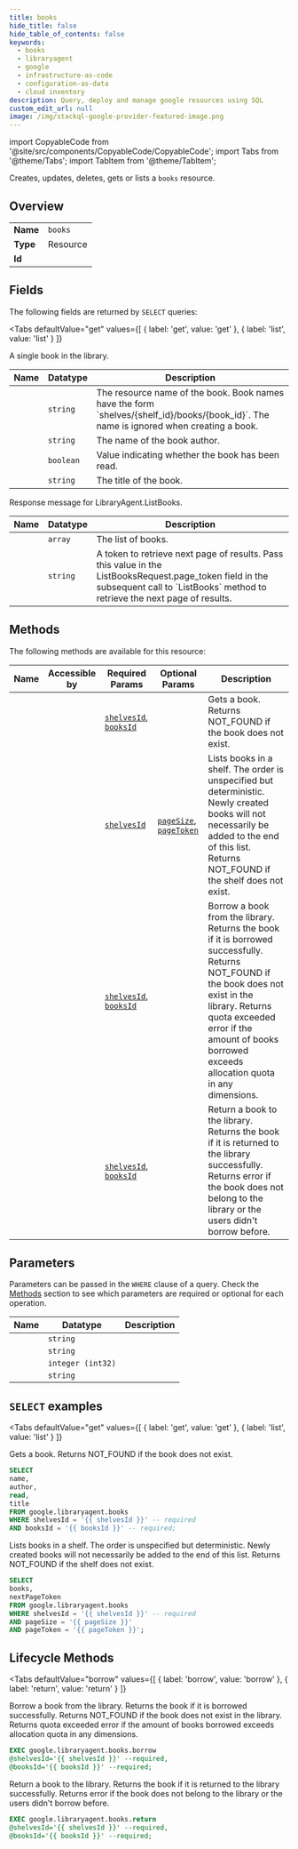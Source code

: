 ```yaml
--- 
title: books
hide_title: false
hide_table_of_contents: false
keywords:
  - books
  - libraryagent
  - google
  - infrastructure-as-code
  - configuration-as-data
  - cloud inventory
description: Query, deploy and manage google resources using SQL
custom_edit_url: null
image: /img/stackql-google-provider-featured-image.png
---
```


import CopyableCode from '@site/src/components/CopyableCode/CopyableCode';
import Tabs from '@theme/Tabs';
import TabItem from '@theme/TabItem';

Creates, updates, deletes, gets or lists a <code>books</code> resource.

## Overview
<table><tbody>
<tr><td><b>Name</b></td><td><code>books</code></td></tr>
<tr><td><b>Type</b></td><td>Resource</td></tr>
<tr><td><b>Id</b></td><td><CopyableCode code="google.libraryagent.books" /></td></tr>
</tbody></table>

## Fields

The following fields are returned by `SELECT` queries:

<Tabs
    defaultValue="get"
    values={[
        { label: 'get', value: 'get' },
        { label: 'list', value: 'list' }
    ]}
>
<TabItem value="get">

A single book in the library.

<table>
<thead>
    <tr>
    <th>Name</th>
    <th>Datatype</th>
    <th>Description</th>
    </tr>
</thead>
<tbody>
<tr>
    <td><CopyableCode code="name" /></td>
    <td><code>string</code></td>
    <td>The resource name of the book. Book names have the form `shelves/&#123;shelf_id&#125;/books/&#123;book_id&#125;`. The name is ignored when creating a book.</td>
</tr>
<tr>
    <td><CopyableCode code="author" /></td>
    <td><code>string</code></td>
    <td>The name of the book author.</td>
</tr>
<tr>
    <td><CopyableCode code="read" /></td>
    <td><code>boolean</code></td>
    <td>Value indicating whether the book has been read.</td>
</tr>
<tr>
    <td><CopyableCode code="title" /></td>
    <td><code>string</code></td>
    <td>The title of the book.</td>
</tr>
</tbody>
</table>
</TabItem>
<TabItem value="list">

Response message for LibraryAgent.ListBooks.

<table>
<thead>
    <tr>
    <th>Name</th>
    <th>Datatype</th>
    <th>Description</th>
    </tr>
</thead>
<tbody>
<tr>
    <td><CopyableCode code="books" /></td>
    <td><code>array</code></td>
    <td>The list of books.</td>
</tr>
<tr>
    <td><CopyableCode code="nextPageToken" /></td>
    <td><code>string</code></td>
    <td>A token to retrieve next page of results. Pass this value in the ListBooksRequest.page_token field in the subsequent call to `ListBooks` method to retrieve the next page of results.</td>
</tr>
</tbody>
</table>
</TabItem>
</Tabs>

## Methods

The following methods are available for this resource:

<table>
<thead>
    <tr>
    <th>Name</th>
    <th>Accessible by</th>
    <th>Required Params</th>
    <th>Optional Params</th>
    <th>Description</th>
    </tr>
</thead>
<tbody>
<tr>
    <td><a href="#get"><CopyableCode code="get" /></a></td>
    <td><CopyableCode code="select" /></td>
    <td><a href="#parameter-shelvesId"><code>shelvesId</code></a>, <a href="#parameter-booksId"><code>booksId</code></a></td>
    <td></td>
    <td>Gets a book. Returns NOT_FOUND if the book does not exist.</td>
</tr>
<tr>
    <td><a href="#list"><CopyableCode code="list" /></a></td>
    <td><CopyableCode code="select" /></td>
    <td><a href="#parameter-shelvesId"><code>shelvesId</code></a></td>
    <td><a href="#parameter-pageSize"><code>pageSize</code></a>, <a href="#parameter-pageToken"><code>pageToken</code></a></td>
    <td>Lists books in a shelf. The order is unspecified but deterministic. Newly created books will not necessarily be added to the end of this list. Returns NOT_FOUND if the shelf does not exist.</td>
</tr>
<tr>
    <td><a href="#borrow"><CopyableCode code="borrow" /></a></td>
    <td><CopyableCode code="exec" /></td>
    <td><a href="#parameter-shelvesId"><code>shelvesId</code></a>, <a href="#parameter-booksId"><code>booksId</code></a></td>
    <td></td>
    <td>Borrow a book from the library. Returns the book if it is borrowed successfully. Returns NOT_FOUND if the book does not exist in the library. Returns quota exceeded error if the amount of books borrowed exceeds allocation quota in any dimensions.</td>
</tr>
<tr>
    <td><a href="#return"><CopyableCode code="return" /></a></td>
    <td><CopyableCode code="exec" /></td>
    <td><a href="#parameter-shelvesId"><code>shelvesId</code></a>, <a href="#parameter-booksId"><code>booksId</code></a></td>
    <td></td>
    <td>Return a book to the library. Returns the book if it is returned to the library successfully. Returns error if the book does not belong to the library or the users didn't borrow before.</td>
</tr>
</tbody>
</table>

## Parameters

Parameters can be passed in the `WHERE` clause of a query. Check the [Methods](#methods) section to see which parameters are required or optional for each operation.

<table>
<thead>
    <tr>
    <th>Name</th>
    <th>Datatype</th>
    <th>Description</th>
    </tr>
</thead>
<tbody>
<tr id="parameter-booksId">
    <td><CopyableCode code="booksId" /></td>
    <td><code>string</code></td>
    <td></td>
</tr>
<tr id="parameter-shelvesId">
    <td><CopyableCode code="shelvesId" /></td>
    <td><code>string</code></td>
    <td></td>
</tr>
<tr id="parameter-pageSize">
    <td><CopyableCode code="pageSize" /></td>
    <td><code>integer (int32)</code></td>
    <td></td>
</tr>
<tr id="parameter-pageToken">
    <td><CopyableCode code="pageToken" /></td>
    <td><code>string</code></td>
    <td></td>
</tr>
</tbody>
</table>

## `SELECT` examples

<Tabs
    defaultValue="get"
    values={[
        { label: 'get', value: 'get' },
        { label: 'list', value: 'list' }
    ]}
>
<TabItem value="get">

Gets a book. Returns NOT_FOUND if the book does not exist.

```sql
SELECT
name,
author,
read,
title
FROM google.libraryagent.books
WHERE shelvesId = '{{ shelvesId }}' -- required
AND booksId = '{{ booksId }}' -- required;
```
</TabItem>
<TabItem value="list">

Lists books in a shelf. The order is unspecified but deterministic. Newly created books will not necessarily be added to the end of this list. Returns NOT_FOUND if the shelf does not exist.

```sql
SELECT
books,
nextPageToken
FROM google.libraryagent.books
WHERE shelvesId = '{{ shelvesId }}' -- required
AND pageSize = '{{ pageSize }}'
AND pageToken = '{{ pageToken }}';
```
</TabItem>
</Tabs>


## Lifecycle Methods

<Tabs
    defaultValue="borrow"
    values={[
        { label: 'borrow', value: 'borrow' },
        { label: 'return', value: 'return' }
    ]}
>
<TabItem value="borrow">

Borrow a book from the library. Returns the book if it is borrowed successfully. Returns NOT_FOUND if the book does not exist in the library. Returns quota exceeded error if the amount of books borrowed exceeds allocation quota in any dimensions.

```sql
EXEC google.libraryagent.books.borrow 
@shelvesId='{{ shelvesId }}' --required, 
@booksId='{{ booksId }}' --required;
```
</TabItem>
<TabItem value="return">

Return a book to the library. Returns the book if it is returned to the library successfully. Returns error if the book does not belong to the library or the users didn't borrow before.

```sql
EXEC google.libraryagent.books.return 
@shelvesId='{{ shelvesId }}' --required, 
@booksId='{{ booksId }}' --required;
```
</TabItem>
</Tabs>
